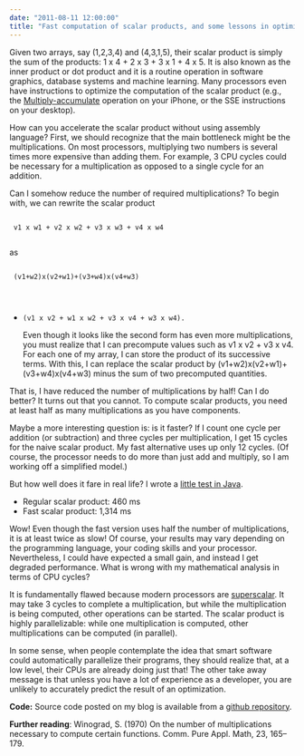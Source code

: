 ```yaml
---
date: "2011-08-11 12:00:00"
title: "Fast computation of scalar products, and some lessons in optimization"
---
```




Given two arrays, say (1,2,3,4) and (4,3,1,5), their scalar product is simply the sum of the products: 1 x 4 + 2 x 3 + 3 x 1 + 4 x 5. It is also known as the inner product or dot product and it is a routine operation in software graphics, database systems and machine learning. Many processors even have instructions to optimize the computation of the scalar product (e.g., the [Multiply-accumulate](https://en.wikipedia.org/wiki/Multiply_accumulate) operation on your iPhone, or the SSE instructions on your desktop).

How can you accelerate the scalar product without using assembly language? First, we should recognize that the main bottleneck might be the multiplications. On most processors, multiplying two numbers is several times more expensive than adding them. For example, 3 CPU cycles could be necessary for a multiplication as opposed to a single cycle for an addition.

Can I somehow reduce the number of required multiplications? To begin with, we can rewrite the scalar product

<code><br/>
v1 x w1 + v2 x w2 + v3 x w3 + v4 x w4<br/>
</code>

as

<code><br/>
(v1+w2)x(v2+w1)+(v3+w4)x(v4+w3)<br/>
- (v1 x v2 + w1 x w2 + v3 x v4 + w3 x w4).<br/>
</code><br/>
Even though it looks like the second form has even more multiplications, you must realize that I can precompute values such as v1 x v2 + v3 x v4. For each one of my array, I can store the product of its successive terms. With this, I can replace the scalar product by (v1+w2)x(v2+w1)+(v3+w4)x(v4+w3) minus the sum of two precomputed quantities.

That is, I have reduced the number of multiplications by half! Can I do better? It turns out that you cannot. To compute scalar products, you need at least half as many multiplications as you have components.

Maybe a more interesting question is: is it faster? If I count one cycle per addition (or subtraction) and three cycles per multiplication, I get 15 cycles for the naive scalar product. My fast alternative uses up only 12 cycles. (Of course, the processor needs to do more than just add and multiply, so I am working off a simplified model.)

But how well does it fare in real life? I wrote a [little test in Java](http://pastebin.com/P0v1tAv0).

- Regular scalar product: 460 ms
- Fast scalar product: 1,314 ms


Wow! Even though the fast version uses half the number of multiplications, it is at least twice as slow! Of course, your results may vary depending on the programming language, your coding skills and your processor. Nevertheless, I could have expected a small gain, and instead I get degraded performance. What is wrong with my mathematical analysis in terms of CPU cycles?

It is fundamentally flawed because modern processors are [superscalar](https://en.wikipedia.org/wiki/Superscalar). It may take 3 cycles to complete a multiplication, but while the multiplication is being computed, other operations can be started. The scalar product is highly parallelizable: while one multiplication is computed, other multiplications can be computed (in parallel).

In some sense, when people contemplate the idea that smart software could automatically parallelize their programs, they should realize that, at a low level, their CPUs are already doing just that! The other take away message is that unless you have a lot of experience as a developer, you are unlikely to accurately predict the result of an optimization.

__Code:__ Source code posted on my blog is available from a [github repository](https://github.com/lemire/Code-used-on-Daniel-Lemire-s-blog).

__Further reading__: Winograd, S. (1970) On the number of multiplications necessary to compute certain functions. Comm. Pure Appl. Math, 23, 165–179.

